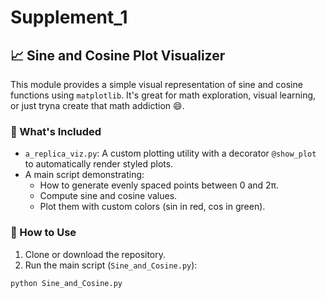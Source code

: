 # Supplement_1

## 📈 Sine and Cosine Plot Visualizer

This module provides a simple visual representation of sine and cosine functions using `matplotlib`. It's great for math exploration, visual learning, or just tryna create that math addiction 😄.

### 🧩 What's Included

- `a_replica_viz.py`: A custom plotting utility with a decorator `@show_plot` to automatically render styled plots.
- A main script demonstrating:
  - How to generate evenly spaced points between 0 and 2π.
  - Compute sine and cosine values.
  - Plot them with custom colors (sin in red, cos in green).

### 🚀 How to Use

1. Clone or download the repository.
2. Run the main script (`Sine_and_Cosine.py`):

```bash
python Sine_and_Cosine.py
